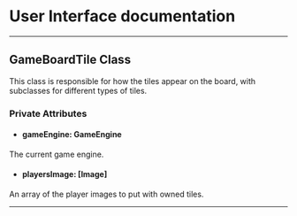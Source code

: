 # User Interface documentation
---

## GameBoardTile Class

This class is responsible for how the tiles appear on the board, with subclasses for different types of tiles. 

### Private Attributes 
- #### gameEngine: GameEngine
The current game engine.
- #### playersImage: [Image]
An array of the player images to put with owned tiles.


---